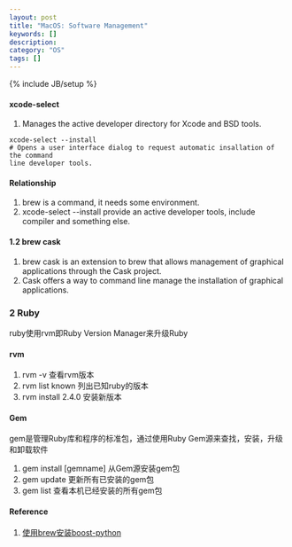 ```yaml
---
layout: post
title: "MacOS: Software Management"
keywords: []
description: 
category: "OS"
tags: []
---
```

{% include JB/setup %}


#### xcode-select
1. Manages the active developer directory for Xcode and BSD tools.

```shell
xcode-select --install
# Opens a user interface dialog to request automatic insallation of the command
line developer tools.
```
#### Relationship
1. brew is a command, it needs some environment. 
2. xcode-select --install provide an active developer tools, include compiler
   and something else.

#### 1.2 brew cask
1. brew cask is an extension to brew that allows management of graphical
applications through the Cask project.
2. Cask offers a way to command line manage the installation of graphical
applications.


### 2 Ruby
ruby使用rvm即Ruby Version Manager来升级Ruby
#### rvm 
1. rvm -v 查看rvm版本
2. rvm list known 列出已知ruby的版本
3. rvm install 2.4.0  安装新版本

#### Gem
gem是管理Ruby库和程序的标准包，通过使用Ruby Gem源来查找，安装，升级和卸载软件
1. gem install [gemname] 从Gem源安装gem包
2. gem update            更新所有已安装的gem包
3. gem list              查看本机已经安装的所有gem包

#### Reference
1. [使用brew安装boost-python](//www.pyimagesearch.com/2015/04/27/installing-boost-and-boost-python-on-osx-with-homebrew/)
